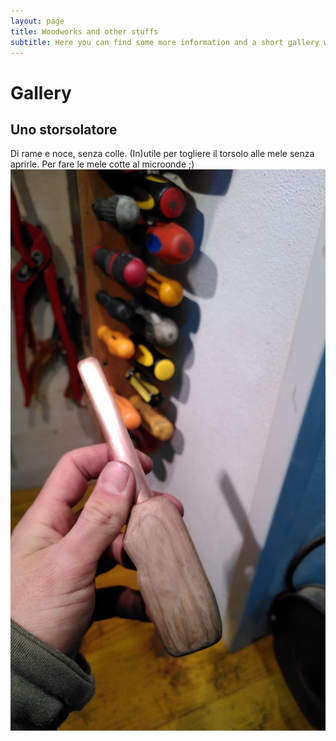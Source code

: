 ```yaml
---
layout: page
title: Woodworks and other stuffs
subtitle: Here you can find some more information and a short gallery with my woodworks and similar.
---
```


# Gallery

## Uno storsolatore
Di rame e noce, senza colle. (In)utile per togliere il torsolo alle mele senza aprirle. Per fare le mele cotte al microonde ;)
![Storsolatore](https://github.com/martinozanetti/martinozanetti.github.io/raw/master/assets/img/works/storsolatore.jpeg)
